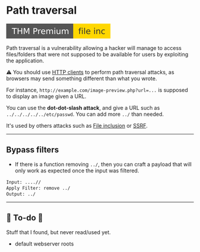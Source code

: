 # Path traversal

[![fileinc](../../../../_badges/thmp/fileinc.svg)](https://tryhackme.com/room/fileinc)

<div class="row row-cols-md-2"><div>

Path traversal is a vulnerability allowing a hacker will manage to access files/folders that were not supposed to be available for users by exploiting the application.

⚠️ You should use [HTTP clients](/cybersecurity/red-team/s2.discovery/index.md#arsenal-) to perform path traversal attacks, as browsers may send something different than what you wrote.

</div><div>

For instance, `http://example.com/image-preview.php?url=...` is supposed to display an image given a URL.

You can use the **dot-dot-slash attack**, and give a URL such as `../../../../../etc/passwd`. You can add more `../` than needed.

It's used by others attacks such as [File inclusion](inclusion.md) or [SSRF](ssrf.md).

</div></div>

<hr class="sep-both">

## Bypass filters

<div class="row row-cols-md-2 mt-4"><div>

* If there is a function removing `../`, then you can craft a payload that will only work as expected once the input was filtered.

```
Input: ....//
Apply Filter: remove ../
Output: ../
```
</div></div>

<hr class="sep-both">

## 👻 To-do 👻

Stuff that I found, but never read/used yet.

<div class="row row-cols-md-2"><div>

* default webserver roots
</div><div>
</div></div>